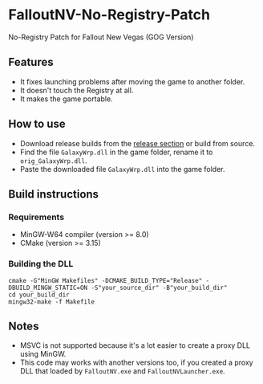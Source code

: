 # FalloutNV-No-Registry-Patch
No-Registry Patch for Fallout New Vegas (GOG Version)

[release_link]: https://github.com/TAN-Gaming/FalloutNV-No-Registry-Patch/releases

## Features
- It fixes launching problems after moving the game to another folder.
- It doesn't touch the Registry at all.
- It makes the game portable.

## How to use
- Download release builds from the [release section][release_link] or build from source.
- Find the file `GalaxyWrp.dll` in the game folder, rename it to `orig_GalaxyWrp.dll`.
- Paste the downloaded file `GalaxyWrp.dll` into the game folder.

## Build instructions

### Requirements
- MinGW-W64 compiler (version >= 8.0)
- CMake (version >= 3.15)

### Building the DLL
```
cmake -G"MinGW Makefiles" -DCMAKE_BUILD_TYPE="Release" -DBUILD_MINGW_STATIC=ON -S"your_source_dir" -B"your_build_dir"
cd your_build_dir
mingw32-make -f Makefile
```

## Notes
- MSVC is not supported because it's a lot easier to create a proxy DLL using MinGW.
- This code may works with another versions too, if you created a proxy DLL that loaded by `FalloutNV.exe` and `FalloutNVLauncher.exe`.

